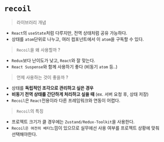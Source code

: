 # `recoil`

> 라이브러리 개념

- `React`의 `useState`처럼 다루지만, 전역 상태처럼 공유 가능하다.
- 상태를 `atom`단위로 나누고, 여러 컴포넌트에서 이 `atom`을 구독할 수 있다.

> `Recoil`을 왜 사용할까 ?

- `Redux`보다 난이도가 낮고, `React`와 잘 맞는다.
- `React Suspense`와 함께 사용하기 좋다 (비동기 `atom` 등..)

> 언제 사용하는 것이 좋을까 ?

- 상태를 **독립적인 조각으로 관리하고 싶은 경우**
- **비동기 전역 상태를 간단하게 처리하고 싶을 때** (ex. 서버 요청 후, 상태 저장)
- `Recoil`은 `React`전용이라 다른 프레임워크와 연동이 어렵다.

> `Recoil`의 특징

- 프로젝트 크기가 클 경우에는 `Zustand/Redux-Toolkit`을 사용한다.
- `Recoil은 여전히 베타`느낌이 있으므로 실무에선 사용 여부를 프로젝트 상황에 맞춰 선택해야한다.

<br/>
